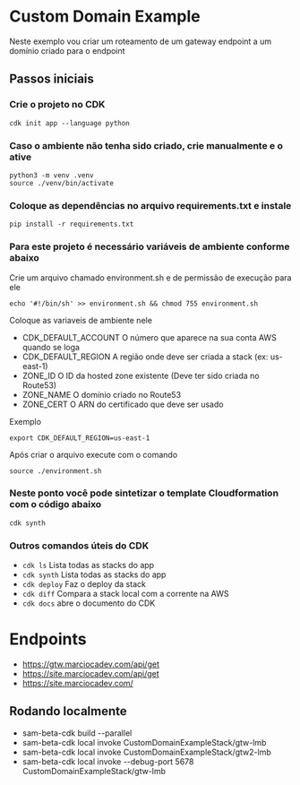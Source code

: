 
# Custom Domain Example

Neste exemplo vou criar um roteamento de um gateway endpoint a um domínio criado para o endpoint

## Passos iniciais
### Crie o projeto no CDK
```
cdk init app --language python
```
### Caso o ambiente não tenha sido criado, crie manualmente e o ative
```
python3 -m venv .venv
source ./venv/bin/activate
```
### Coloque as dependências no arquivo requirements.txt e instale
```
pip install -r requirements.txt
```
### Para este projeto é necessário variáveis de ambiente conforme abaixo
Crie um arquivo chamado environment.sh e de permissão de execução para ele
```
echo '#!/bin/sh' >> environment.sh && chmod 755 environment.sh
```
Coloque as variaveis de ambiente nele
* CDK_DEFAULT_ACCOUNT       O número que aparece na sua conta AWS quando se loga
* CDK_DEFAULT_REGION        A região onde deve ser criada a stack (ex: us-east-1)
* ZONE_ID                   O ID da hosted zone existente (Deve ter sido criada no Route53)
* ZONE_NAME                 O domínio criado no Route53
* ZONE_CERT                 O ARN do certificado que deve ser usado 

Exemplo
```
export CDK_DEFAULT_REGION=us-east-1
```
Após criar o arquivo execute com o comando
```
source ./environment.sh
```
### Neste ponto você pode sintetizar o template Cloudformation com o código abaixo
```
cdk synth
```
### Outros comandos úteis do CDK
* `cdk ls`      Lista todas as stacks do app
* `cdk synth`   Lista todas as stacks do app
* `cdk deploy`  Faz o deploy da stack
* `cdk diff`    Compara a stack local com a corrente na AWS
* `cdk docs`    abre o documento do CDK

# Endpoints
* https://gtw.marciocadev.com/api/get
* https://site.marciocadev.com/api/get
* https://site.marciocadev.com/

## Rodando localmente
* sam-beta-cdk build --parallel
* sam-beta-cdk local invoke CustomDomainExampleStack/gtw-lmb
* sam-beta-cdk local invoke CustomDomainExampleStack/gtw2-lmb
* sam-beta-cdk local invoke --debug-port 5678 CustomDomainExampleStack/gtw-lmb